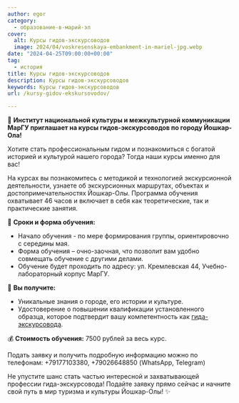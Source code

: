 ```yaml
---
author: egor
category:
  - образование-в-марий-эл
cover:
  alt: Курсы гидов-экскурсоводов
  image: 2024/04/voskresenskaya-embankment-in-mariel-jpg.webp
date: "2024-04-25T09:00:00+00:00"
tag:
  - история
title: Курсы гидов-экскурсоводов
description: Курсы гидов-экскурсоводов
keywords: Курсы гидов-экскурсоводов
url: /kursy-gidov-ekskursovodov/

---
```

📣 **Институт национальной культуры и межкультурной коммуникации МарГУ приглашает на курсы гидов-экскурсоводов по городу Йошкар-Ола!**

Хотите стать профессиональным гидом и познакомиться с богатой историей и культурой нашего города? Тогда наши курсы именно для вас!

На курсах вы познакомитесь с методикой и технологией экскурсионной деятельности, узнаете об экскурсионных маршрутах, объектах и достопримечательностях Йошкар-Олы. Программа обучения охватывает 46 часов и включает в себя как теоретические, так и практические занятия.

📅 **Сроки и форма обучения:**

- Начало обучения \- по мере формирования группы, ориентировочно с середины мая.
- Форма обучения – очно-заочная, что позволит вам удобно совмещать обучение с другими делами.
- Обучение будет проходить по адресу: ул. Кремлевская 44, Учебно-лабораторный корпус МарГУ.

📜 **Вы получите:**

- Уникальные знания о городе, его истории и культуре.
- Удостоверение о повышении квалификации установленного образца, которое подтвердит вашу компетентность как [гида-экскурсовода](/gidom_budu/).

💰 **Стоимость обучения:** 7500 рублей за весь курс.

Подать заявку и получить подробную информацию можно по телефонам: +79177103380, +79026648850 (WhatsApp, Telegram)

Не упустите шанс стать частью интересной и захватывающей профессии гида-экскурсовода! Подайте заявку прямо сейчас и начните свой путь в мир туризма и культуры Йошкар-Олы! ✨
